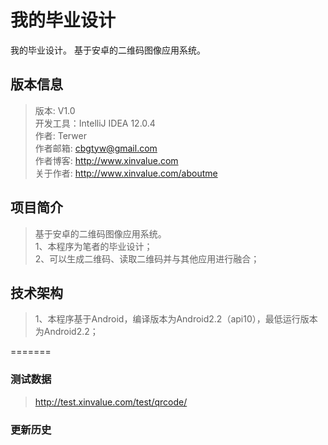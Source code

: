 我的毕业设计
======

我的毕业设计。
基于安卓的二维码图像应用系统。

版本信息
-------
>版本: V1.0<br/>
>开发工具：IntelliJ  IDEA 12.0.4<br/>
>作者: Terwer<br/>
>作者邮箱: cbgtyw@gmail.com<br/>
>作者博客: http://www.xinvalue.com<br/>
>关于作者: http://www.xinvalue.com/aboutme<br/>

项目简介
-------
>基于安卓的二维码图像应用系统。 <br/>
>1、本程序为笔者的毕业设计；   <br/>
>2、可以生成二维码、读取二维码并与其他应用进行融合；<br/>

技术架构
-------
>1、本程序基于Android，编译版本为Android2.2（api10），最低运行版本为Android2.2；   <br/>

=======

### 测试数据
>http://test.xinvalue.com/test/qrcode/<br/>

### 更新历史
>
